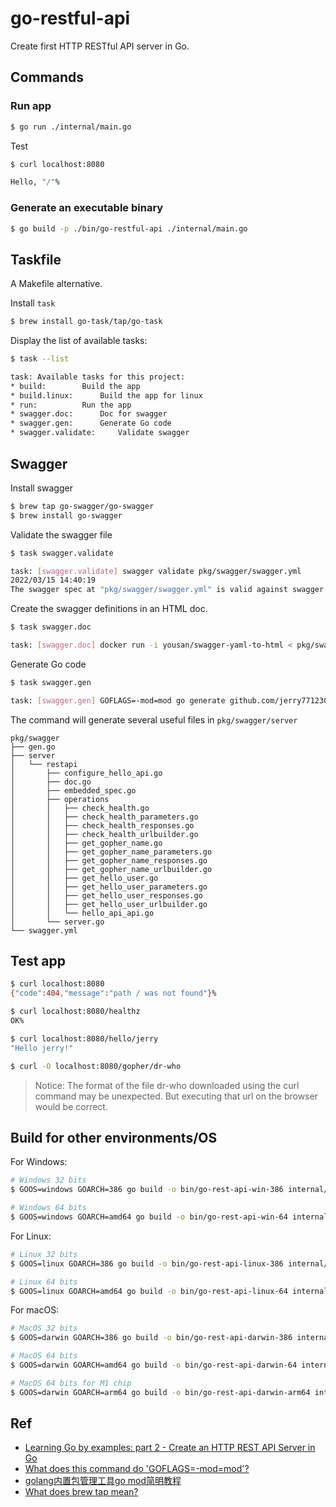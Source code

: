 # go-restful-api

Create first HTTP RESTful API server in Go.

## Commands

### Run app

```bash
$ go run ./internal/main.go
```

Test

```bash
$ curl localhost:8080

Hello, "/"%
```

### Generate an executable binary

```bash
$ go build -p ./bin/go-restful-api ./internal/main.go
```

## Taskfile

A Makefile alternative.

Install `task`

```bash
$ brew install go-task/tap/go-task
```

Display the list of available tasks:

```bash
$ task --list

task: Available tasks for this project:
* build: 		Build the app
* build.linux: 		Build the app for linux
* run: 			Run the app
* swagger.doc: 		Doc for swagger
* swagger.gen: 		Generate Go code
* swagger.validate: 	Validate swagger

```

## Swagger

Install swagger

```bash
$ brew tap go-swagger/go-swagger
$ brew install go-swagger
```

Validate the swagger file

```bash
$ task swagger.validate

task: [swagger.validate] swagger validate pkg/swagger/swagger.yml
2022/03/15 14:40:19
The swagger spec at "pkg/swagger/swagger.yml" is valid against swagger specification 2.0
```

Create the swagger definitions in an HTML doc.

```bash
$ task swagger.doc

task: [swagger.doc] docker run -i yousan/swagger-yaml-to-html < pkg/swagger/swagger.yml > doc/index.html
```

Generate Go code

```bash
$ task swagger.gen

task: [swagger.gen] GOFLAGS=-mod=mod go generate github.com/jerry771230/go-restful-api/internal github.com/jerry771230/go-restful-api/pkg/swagger
```

The command will generate several useful files in `pkg/swagger/server`

```pre
pkg/swagger
├── gen.go
├── server
│   └── restapi
│       ├── configure_hello_api.go
│       ├── doc.go
│       ├── embedded_spec.go
│       ├── operations
│       │   ├── check_health.go
│       │   ├── check_health_parameters.go
│       │   ├── check_health_responses.go
│       │   ├── check_health_urlbuilder.go
│       │   ├── get_gopher_name.go
│       │   ├── get_gopher_name_parameters.go
│       │   ├── get_gopher_name_responses.go
│       │   ├── get_gopher_name_urlbuilder.go
│       │   ├── get_hello_user.go
│       │   ├── get_hello_user_parameters.go
│       │   ├── get_hello_user_responses.go
│       │   ├── get_hello_user_urlbuilder.go
│       │   └── hello_api_api.go
│       └── server.go
└── swagger.yml
```

## Test app

```bash
$ curl localhost:8080
{"code":404,"message":"path / was not found"}%

$ curl localhost:8080/healthz
OK%

$ curl localhost:8080/hello/jerry
"Hello jerry!"

$ curl -O localhost:8080/gopher/dr-who
```

> Notice:
> The format of the file dr-who downloaded using the curl command may be unexpected. But executing that url on the browser would be correct.

## Build for other environments/OS

For Windows:

```bash
# Windows 32 bits
$ GOOS=windows GOARCH=386 go build -o bin/go-rest-api-win-386 internal/main.go

# Windows 64 bits
$ GOOS=windows GOARCH=amd64 go build -o bin/go-rest-api-win-64 internal/main.go
```

For Linux:

```bash
# Linux 32 bits
$ GOOS=linux GOARCH=386 go build -o bin/go-rest-api-linux-386 internal/main.go

# Linux 64 bits
$ GOOS=linux GOARCH=amd64 go build -o bin/go-rest-api-linux-64 internal/main.go
```

For macOS:

```bash
# MacOS 32 bits
$ GOOS=darwin GOARCH=386 go build -o bin/go-rest-api-darwin-386 internal/main.go

# MacOS 64 bits
$ GOOS=darwin GOARCH=amd64 go build -o bin/go-rest-api-darwin-64 internal/main.go

# MacOS 64 bits for M1 chip
$ GOOS=darwin GOARCH=arm64 go build -o bin/go-rest-api-darwin-arm64 internal/main.go
```

## Ref

- [Learning Go by examples: part 2 - Create an HTTP REST API Server in Go](https://dev.to/aurelievache/learning-go-by-examples-part-2-create-an-http-rest-api-server-in-go-1cdm)
- [What does this command do 'GOFLAGS=-mod=mod'?](https://stackoverflow.com/questions/71121641/what-does-this-command-do-goflags-mod-mod)
- [golang内置包管理工具go mod简明教程](https://segmentfault.com/a/1190000019314903)
- [What does brew tap mean?](https://stackoverflow.com/questions/34408147/what-does-brew-tap-mean)
